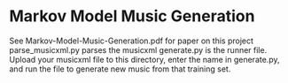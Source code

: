 # Markov Model Music Generation
See Markov-Model-Music-Generation.pdf for paper on this project
parse_musicxml.py parses the musicxml 
generate.py is the runner file. Upload your musicxml file to this directory, enter the name in generate.py, and run the file to generate new music from that training set.
